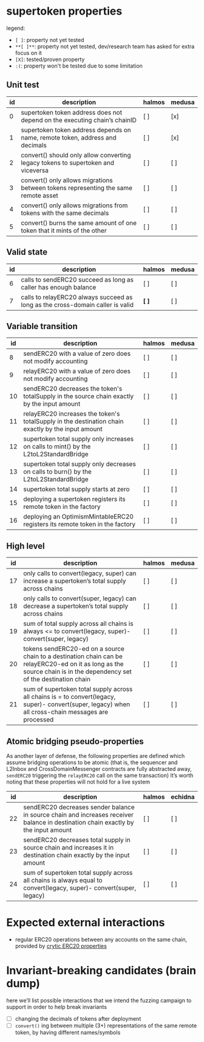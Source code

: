 # supertoken properties

legend:
- `[ ]`: property not yet tested
- `**[ ]**`: property not yet tested, dev/research team has asked for extra focus on it
- `[X]`: tested/proven property
- `:(`: property won't be tested due to some limitation

## Unit test

| id  | description                                                                        | halmos | medusa |
| --- | ---                                                                                | ---    | ---    |
| 0   | supertoken token address does not depend on the executing chain’s chainID          | [ ]    | [x]    |
| 1   | supertoken token address depends on name, remote token, address and decimals       | [ ]    | [x]    |
| 2   | convert() should only allow converting legacy tokens to supertoken and viceversa   | [ ]    | [ ]    |
| 3   | convert() only allows migrations between tokens representing the same remote asset | [ ]    | [ ]    |
| 4   | convert() only allows migrations from tokens with the same decimals                | [ ]    | [ ]    |
| 5   | convert() burns the same amount of one token that it mints of the other            | [ ]    | [ ]    |

## Valid state

| id  | description                                                                    | halmos  | medusa |
| --- | ---                                                                            | ---     | ---    |
| 6   | calls to sendERC20 succeed as long as caller has enough balance                | [ ]     | [ ]    |
| 7   | calls to relayERC20 always succeed as long as the cross-domain caller is valid | **[ ]** | [ ]    |

## Variable transition

| id  | description                                                                                       | halmos | medusa |
| --- | ---                                                                                               | ---    | ---    |
| 8   | sendERC20 with a value of zero does not modify accounting                                         | [ ]    | [ ]    |
| 9   | relayERC20 with a value of zero does not modify accounting                                        | [ ]    | [ ]    |
| 10  | sendERC20 decreases the token's totalSupply in the source chain exactly by the input amount       | [ ]    | [ ]    |
| 11  | relayERC20 increases the token's totalSupply in the destination chain exactly by the input amount | [ ]    | [ ]    |
| 12  | supertoken total supply only increases on calls to mint() by the L2toL2StandardBridge             | [ ]    | [ ]    |
| 13  | supertoken total supply only decreases on calls to burn() by the L2toL2StandardBridge             | [ ]    | [ ]    |
| 14  | supertoken total supply starts at zero                                                            | [ ]    | [ ]    |
| 15  | deploying a supertoken registers its remote token in the factory                                  | [ ]    | [ ]    |
| 16  | deploying an OptimismMintableERC20 registers its remote token in the factory                      | [ ]    | [ ]    |

## High level

| id  | description                                                                                                                                                           | halmos | medusa |
| --- | ---                                                                                                                                                                   | ---    | ---    |
| 17  | only calls to convert(legacy, super) can increase a supertoken’s  total supply across chains                                                                          | [ ]    | [ ]    |
| 18  | only calls to convert(super, legacy) can decrease a supertoken’s  total supply across chains                                                                          | [ ]    | [ ]    |
| 19  | sum of total supply across all chains is always <= to convert(legacy, super)- convert(super, legacy)                                                                  | [ ]    | [ ]    |
| 20  | tokens sendERC20-ed on a source chain to a destination chain can be relayERC20-ed on it as long as the source chain is in the dependency set of the destination chain | [ ]    | [ ]    |
| 21  | sum of supertoken total supply across all chains is = to convert(legacy, super)- convert(super, legacy) when all cross-chain messages are processed                   | [ ]    | [ ]    |

## Atomic bridging pseudo-properties

As another layer of defense, the following properties are defined which assume bridging operations to be atomic (that is, the sequencer and L2Inbox and CrossDomainMessenger contracts are fully abstracted away, `sendERC20` triggering the `relayERC20` call on the same transaction)
It’s worth noting that these properties will not hold for a live system

| id  | description                                                                                                                        | halmos | echidna |
| --- | ---                                                                                                                                | ---    | ---     |
| 22  | sendERC20 decreases sender balance in source chain and increases receiver balance in destination chain exactly by the input amount | [ ]    | [ ]     |
| 23  | sendERC20 decreases total supply in source chain and increases it in destination chain exactly by the input amount                 | [ ]    | [ ]     |
| 24  | sum of supertoken total supply across all chains is always equal to convert(legacy, super)- convert(super, legacy)                 | [ ]    | [ ]     |

# Expected external interactions

- regular ERC20 operations between any accounts on the same chain, provided by [crytic ERC20 properties](https://github.com/crytic/properties?tab=readme-ov-file#erc20-tests)

# Invariant-breaking candidates (brain dump)

here we’ll list possible interactions that we intend the fuzzing campaign to support in order to help break invariants

- [ ]  changing the decimals of tokens after deployment
- [ ]  `convert()` ing between multiple (3+) representations of the same remote token, by having different names/symbols
